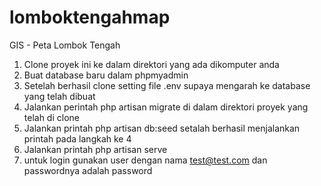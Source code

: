 # lomboktengahmap
GIS - Peta Lombok Tengah 

1. Clone proyek ini ke dalam direktori yang ada dikomputer anda
2. Buat database baru dalam phpmyadmin
3. Setelah berhasil clone setting file .env supaya mengarah ke database yang telah dibuat
4. Jalankan perintah php artisan migrate di dalam direktori proyek yang telah di clone
5. Jalankan printah php artisan db:seed setalah berhasil menjalankan printah pada langkah ke 4
6. Jalankan printah php artisan serve
7. untuk login gunakan user dengan nama test@test.com dan passwordnya adalah password
